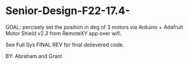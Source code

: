 # Senior-Design-F22-17.4-

GOAL: percisely set the position in deg of 3 motors via Arduino + Adafruit Motor Shield v2.3 from RemoteXY app over wifi.

See Full Sys FINAL REV for final delievered code.

BY: Abraham and Grant
